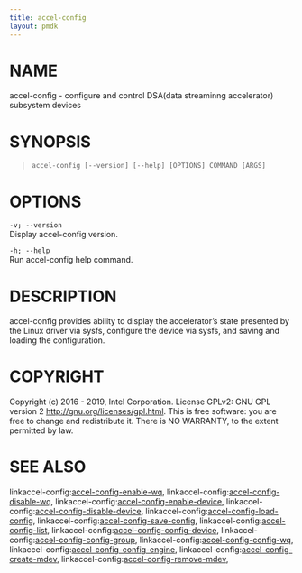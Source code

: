 ```yaml
---
title: accel-config
layout: pmdk
---
```

NAME
====

accel-config - configure and control DSA(data streaminng accelerator)
subsystem devices

SYNOPSIS
========

>     accel-config [--version] [--help] [OPTIONS] COMMAND [ARGS]

OPTIONS
=======

`-v; --version`  
Display accel-config version.

`-h; --help`  
Run accel-config help command.

DESCRIPTION
===========

accel-config provides ability to display the accelerator’s state
presented by the Linux driver via sysfs, configure the device via sysfs,
and saving and loading the configuration.

COPYRIGHT
=========

Copyright (c) 2016 - 2019, Intel Corporation. License GPLv2: GNU GPL
version 2 <http://gnu.org/licenses/gpl.html>. This is free software: you
are free to change and redistribute it. There is NO WARRANTY, to the
extent permitted by law.

SEE ALSO
========

linkaccel-config:[accel-config-enable-wq](accel-config-enable-wq.md),
linkaccel-config:[accel-config-disable-wq](accel-config-disable-wq.md),
linkaccel-config:[accel-config-enable-device](accel-config-enable-device.md),
linkaccel-config:[accel-config-disable-device](accel-config-disable-device.md),
linkaccel-config:[accel-config-load-config](accel-config-load-config.md),
linkaccel-config:[accel-config-save-config](accel-config-save-config.md),
linkaccel-config:[accel-config-list](accel-config-list.md),
linkaccel-config:[accel-config-config-device](accel-config-config-device.md),
linkaccel-config:[accel-config-config-group](accel-config-config-group.md),
linkaccel-config:[accel-config-config-wq](accel-config-config-wq.md),
linkaccel-config:[accel-config-config-engine](accel-config-config-engine.md),
linkaccel-config:[accel-config-create-mdev](accel-config-create-mdev.md),
linkaccel-config:[accel-config-remove-mdev](accel-config-remove-mdev.md),

